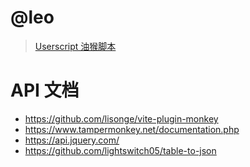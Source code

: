 # @leo

> [Userscript 油猴脚本](https://www.notion.so/lxb/Userscript-3c8e87b4d5f248a1b1e278de4f975379)

# API 文档

- https://github.com/lisonge/vite-plugin-monkey
- https://www.tampermonkey.net/documentation.php
- https://api.jquery.com/
- https://github.com/lightswitch05/table-to-json
